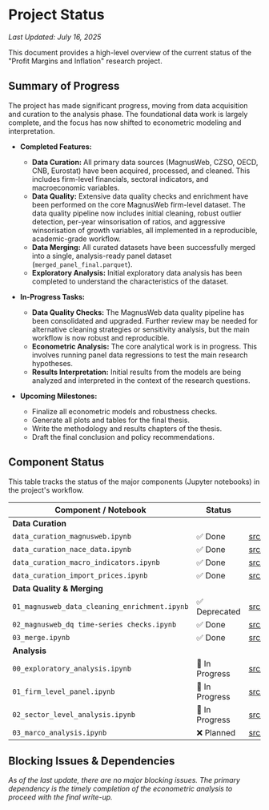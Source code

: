 # Project Status

*Last Updated: July 16, 2025*

This document provides a high-level overview of the current status of the "Profit Margins and Inflation" research project.

## Summary of Progress

The project has made significant progress, moving from data acquisition and curation to the analysis phase. The foundational data work is largely complete, and the focus has now shifted to econometric modeling and interpretation.

- **Completed Features:**
  - **Data Curation:** All primary data sources (MagnusWeb, CZSO, OECD, CNB, Eurostat) have been acquired, processed, and cleaned. This includes firm-level financials, sectoral indicators, and macroeconomic variables.
  - **Data Quality:** Extensive data quality checks and enrichment have been performed on the core MagnusWeb firm-level dataset. The data quality pipeline now includes initial cleaning, robust outlier detection, per-year winsorisation of ratios, and aggressive winsorisation of growth variables, all implemented in a reproducible, academic-grade workflow.
  - **Data Merging:** All curated datasets have been successfully merged into a single, analysis-ready panel dataset (`merged_panel_final.parquet`).
  - **Exploratory Analysis:** Initial exploratory data analysis has been completed to understand the characteristics of the dataset.

- **In-Progress Tasks:**
  - **Data Quality Checks:** The MagnusWeb data quality pipeline has been consolidated and upgraded. Further review may be needed for alternative cleaning strategies or sensitivity analysis, but the main workflow is now robust and reproducible.
  - **Econometric Analysis:** The core analytical work is in progress. This involves running panel data regressions to test the main research hypotheses.
  - **Results Interpretation:** Initial results from the models are being analyzed and interpreted in the context of the research questions.

- **Upcoming Milestones:**
  - Finalize all econometric models and robustness checks.
  - Generate all plots and tables for the final thesis.
  - Write the methodology and results chapters of the thesis.
  - Draft the final conclusion and policy recommendations.

## Component Status

This table tracks the status of the major components (Jupyter notebooks) in the project's workflow.

| Component / Notebook                               | Status        | Code Path                                                                                             |
| -------------------------------------------------- | ------------- | ----------------------------------------------------------------------------------------------------- |
| **Data Curation**                                  |               |                                                                                                       |
| `data_curation_magnusweb.ipynb`                    | ✅ Done       | [src_01_data_curation/data_curation_magnusweb.ipynb](<../src_01_data_curation/data_curation_magnusweb.ipynb>) |
| `data_curation_nace_data.ipynb`                    | ✅ Done       | [src_01_data_curation/data_curation_nace_data.ipynb](<../src_01_data_curation/data_curation_nace_data.ipynb>) |
| `data_curation_macro_indicators.ipynb`             | ✅ Done       | [src_01_data_curation/data_curation_macro_indicators.ipynb](<../src_01_data_curation/data_curation_macro_indicators.ipynb>) |
| `data_curation_import_prices.ipynb`                | ✅ Done       | [src_01_data_curation/data_curation_import_prices.ipynb](<../src_01_data_curation/data_curation_import_prices.ipynb>) |
| **Data Quality & Merging**                         |               |                                                                                                       |
| `01_magnusweb_data_cleaning_enrichment.ipynb`      | ✅ Deprecated | [src_02_data_quality/01_magnusweb_data_cleaning_enrichment.ipynb](<../src_02_data_quality/01_magnusweb_data_cleaning_enrichment.ipynb>) |
| `02_magnusweb_dq time-series checks.ipynb`         | ✅ Done       | [src_02_data_quality/02_magnusweb_dq time-series checks.ipynb](<../src_02_data_quality/02_magnusweb_dq%20time-series%20checks.ipynb>) |
| `03_merge.ipynb`                                   | ✅ Done       | [src_02_data_quality/03_merge.ipynb](<../src_02_data_quality/03_merge.ipynb>)                               |
| **Analysis**                                       |               |                                                                                                       |
| `00_exploratory_analysis.ipynb`                    | 🔄 In Progress | [src_03_analysis/00_exploratory_analysis.ipynb](<../src_03_analysis/00_exploratory_analysis.ipynb>)       |
| `01_firm_level_panel.ipynb`                        | 🔄 In Progress | [src_03_analysis/01_firm_level_panel.ipynb](<../src_03_analysis/01_firm_level_panel.ipynb>)               |
| `02_sector_level_analysis.ipynb`                   | 🔄 In Progress | [src_03_analysis/02_sector_level_analysis.ipynb](<../src_03_analysis/02_sector_level_analysis.ipynb>)     |
| `03_marco_analysis.ipynb`                          | ❌ Planned    | [src_03_analysis/03_marco_analysis.ipynb](<../src_03_analysis/03_marco_analysis.ipynb>)                     |

## Blocking Issues & Dependencies

*As of the last update, there are no major blocking issues. The primary dependency is the timely completion of the econometric analysis to proceed with the final write-up.*
